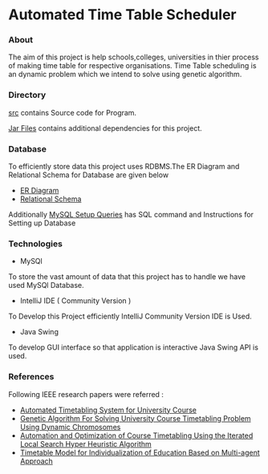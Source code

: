 # Automated Time Table Scheduler

### About

The aim of this project is help schools,colleges, universities in thier process of making time table for respective organisations. Time Table scheduling is an dynamic problem which we intend to solve using genetic algorithm.

### Directory

[src](./src/) contains Source code for Program.

[Jar Files](./Jar%20Files/) contains additional dependencies for this project.

### Database

To efficiently store data this project uses RDBMS.The ER Diagram and Relational Schema for Database are given below
* [ER Diagram](./Database/ER%20Diagram.drawio.pdf)
* [Relational Schema](./Database/Relational%20Model.drawio.pdf) 

Additionally [MySQL Setup Queries](./Database/MySQl%20Setup%20Queries.md) has SQL command and Instructions for Setting up Database

### Technologies

* MySQl

To store the vast amount of data that this project has to handle we have used MySQl Database. 

* IntelliJ IDE ( Community Version )

To Develop this Project efficiently IntelliJ Community Version IDE is Used.

* Java Swing

To develop GUI interface so that application is interactive Java Swing API is used.

### References

Following IEEE research papers were referred : 

* [Automated Timetabling System for University Course](./Research%20Papers/AutomatedTimetablingSystemforUniversityCourse2021.pdf)
* [Genetic Algorithm For Solving University Course 
Timetabling Problem Using Dynamic
Chromosomes](./Research%20Papers/Dynamic%20chromosome2021.pdf)
* [Automation and Optimization of Course 
Timetabling Using the Iterated Local Search Hyper Heuristic Algorithm](./Research%20Papers/HyperHeuristic%20Algorithm.pdf)
* [Timetable Model for Individualization of Education 
Based on Multi-agent Approach](./Research%20Papers/Multi-agent%20Approach.pdf)
